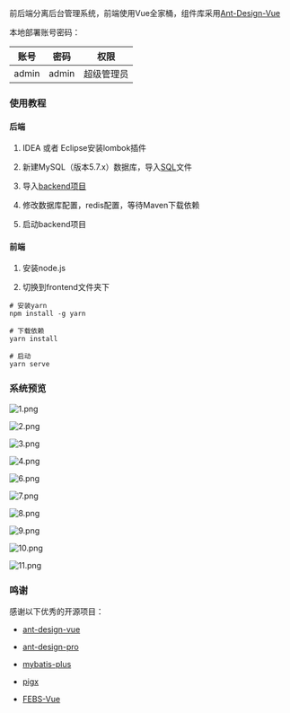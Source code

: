 前后端分离后台管理系统，前端使用Vue全家桶，组件库采用[Ant-Design-Vue](https://vuecomponent.github.io/ant-design-vue/docs/vue/introduce-cn/)

本地部署账号密码：

账号 | 密码| 权限
---|---|---
admin | admin | 超级管理员


### 使用教程

#### 后端

1. IDEA 或者 Eclipse安装lombok插件

2. 新建MySQL（版本5.7.x）数据库，导入[SQL](https://github.com/a0953245782/pig-admin/blob/master/backend/src/main/resources/db.sql)文件
                                         

3. 导入[backend项目](https://github.com/a0953245782/pig-admin/tree/master/backend)

4. 修改数据库配置，redis配置，等待Maven下载依赖

5. 启动backend项目

#### 前端

1. 安装node.js

2. 切换到frontend文件夹下
```
# 安装yarn
npm install -g yarn

# 下载依赖
yarn install

# 启动
yarn serve
```

### 系统预览
![1.png](images/1.png)

![2.png](images/2.png)

![3.png](images/3.png)

![4.png](images/4.png)

![6.png](images/6.png)

![7.png](images/7.png)

![8.png](images/8.png)

![9.png](images/9.png)

![10.png](images/10.png)

![11.png](images/11.png)

### 鸣谢

感谢以下优秀的开源项目：

- [ant-design-vue](https://github.com/vueComponent/ant-design-vue)

- [ant-design-pro](https://pro.loacg.com/docs/getting-started)

- [mybatis-plus](https://github.com/baomidou/mybatis-plus)

- [pigx](https://gitee.com/log4j/pig)

- [FEBS-Vue](https://github.com/wuyouzhuguli/FEBS-Vue)
